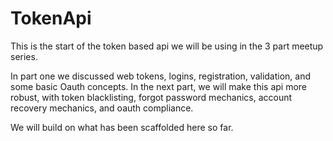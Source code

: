 # TokenApi

This is the start of the token based api we will be using in the 3 part meetup series.

In part one we discussed web tokens, logins, registration, validation, and some basic Oauth concepts. In the next part, we will 
make this api more robust, with token blacklisting, forgot password mechanics, account recovery mechanics, and oauth compliance. 

We will build on what has been scaffolded here so far.

